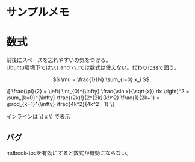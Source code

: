# サンプルメモ

# 数式

前後にスペースを忘れやすいの気をつける。    
Ubuntu環境下では`\\[` and `\\]`では数式は使えない。代わりに`$$`で囲う。

$$ \mu = \frac{1}{N} \sum_{i=0} x_i $$

\\[
  \frac{\pi}{2} =
  \left( \int_{0}^{\infty} \frac{\sin x}{\sqrt{x}} dx \right)^2 =
  \sum_{k=0}^{\infty} \frac{(2k)!}{2^{2k}(k!)^2} \frac{1}{2k+1} =
  \prod_{k=1}^{\infty} \frac{4k^2}{4k^2 - 1}
\\]

インラインは \\( x \\) で表示

## バグ

mdbook-tocを有効にすると数式が有効にならない。